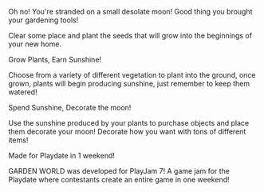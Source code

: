 Oh no! You're stranded on a small desolate moon! Good thing you brought your gardening tools!

Clear some place and plant the seeds that will grow into the beginnings of your new home.


Grow Plants, Earn Sunshine!

Choose from a variety of different vegetation to plant into the ground, once grown, plants will begin producing sunshine, just remember to keep them watered!


Spend Sunshine, Decorate the moon!

Use the sunshine produced by your plants to purchase objects and place them decorate your moon! Decorate how you want with tons of different items!


Made for Playdate in 1 weekend!

GARDEN WORLD was developed for PlayJam 7! A game jam for the Playdate where contestants create an entire game in one weekend! 

